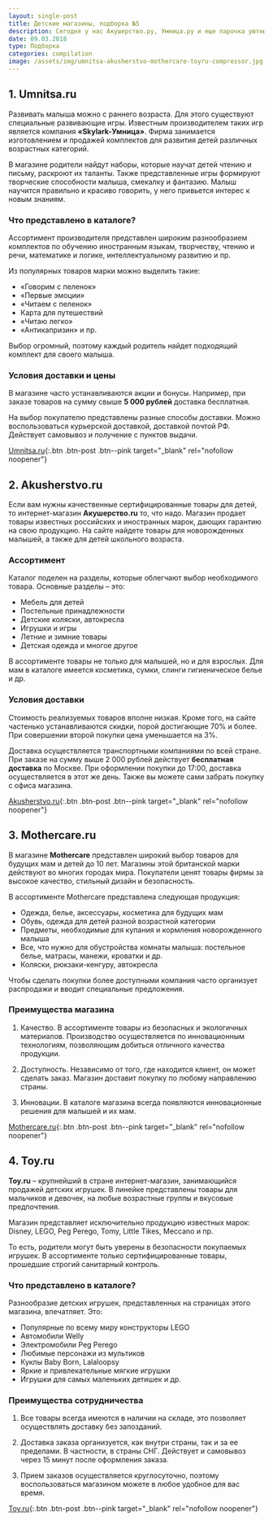 ```yaml
---
layout: single-post
title: Детские магазины, подборка №5
description: Сегодня у нас Акушерство.ру, Умница.ру и еще парочка уютных магазинов для детей и мам!
date: 09.03.2018
type: Подборка
categories: compilation
image: /assets/img/umnitsa-akusherstvo-mothercare-toyru-compressor.jpg
---
```


<div class="post-block">

## 1. Umnitsa.ru

Развивать малыша можно с раннего возраста. Для этого существуют специальные развивающие игры. Известным производителем таких игр является компания **«Skylark-Умница»**. Фирма занимается изготовлением и продажей комплектов для развития детей различных возрастных категорий.

В магазине родители найдут наборы, которые научат детей чтению и письму, раскроют их таланты. Также представленные игры формируют творческие способности малыша, смекалку и фантазию. Малыш научится правильно и красиво говорить, у него привьется интерес к новым знаниям.

### Что представлено в каталоге?

Ассортимент производителя представлен широким разнообразием комплектов по обучению иностранным языкам, творчеству, чтению и речи, математике и логике, интеллектуальному развитию и пр.

Из популярных товаров марки можно выделить такие:

- «Говорим с пеленок»
- «Первые эмоции»
- «Читаем с пеленок»
- Карта для путешествий
- «Читаю легко»
- «Антикапризин» и пр.

Выбор огромный, поэтому каждый родитель найдет подходящий комплект для своего малыша.

### Условия доставки и цены

В магазине часто устанавливаются акции и бонусы. Например, при заказе товаров на сумму свыше **5 000 рублей** доставка бесплатная.

На выбор покупателю представлены разные способы доставки. Можно воспользоваться курьерской доставкой, доставкой почтой РФ. Действует самовывоз и получение с пунктов выдачи.

[Umnitsa.ru](https://www.umnitsa.ru/){:.btn .btn-post .btn--pink target="_blank" rel="nofollow noopener"}


</div><!-- /.post-block -->

<div class="post-block">

## 2. Akusherstvo.ru

Если вам нужны качественные сертифицированные товары для детей, то интернет-магазин **Акушерство.ru** то, что надо. Магазин продает товары известных российских и иностранных марок, дающих гарантию на свою продукцию. На сайте найдете товары для новорожденных малышей, а также для детей школьного возраста.

### Ассортимент

Каталог поделен на разделы, которые облегчают выбор необходимого товара. Основные разделы – это:

- Мебель для детей
- Постельные принадлежности
- Детские коляски, автокресла
- Игрушки и игры
- Летние и зимние товары
- Детская одежда и многое другое

В ассортименте товары не только для малышей, но и для взрослых. Для мам в каталоге имеется косметика, сумки, слинги гигиеническое белье и др.

### Условия доставки

Стоимость реализуемых товаров вполне низкая. Кроме того, на сайте частенько устанавливаются скидки, порой достигающие 70% и более. При совершении второй покупки цена уменьшается на 3%.

Доставка осуществляется транспортными компаниями по всей стране. При заказе на сумму выше 2 000 рублей действует **бесплатная доставка** по Москве. При оформлении покупки до 17:00, доставка осуществляется в этот же день. Также вы можете сами забрать покупку с офиса магазина.

[Akusherstvo.ru](https://www.akusherstvo.ru/){:.btn .btn-post .btn--pink target="_blank" rel="nofollow noopener"}

</div><!-- /.post-block -->

<div class="post-block">

## 3. Mothercare.ru

В магазине **Mothercare** представлен широкий выбор товаров для будущих мам и детей до 10 лет. Магазины этой британской марки действуют во многих городах мира. Покупатели ценят товары фирмы за высокое качество, стильный дизайн и безопасность.

В ассортименте Mothercare представлена следующая продукция:

- Одежда, белье, аксессуары, косметика для будущих мам
- Обувь, одежда для детей разной возрастной категории
- Предметы, необходимые для купания и кормления новорожденного малыша
- Все, что нужно для обустройства комнаты малыша: постельное белье, матрасы, манежи, кроватки и др.
- Коляски, рюкзаки-кенгуру, автокресла

Чтобы сделать покупки более доступными компания часто организует распродажи и вводит специальные предложения.

### Преимущества магазина

1. Качество. В ассортименте товары из безопасных и экологичных материалов. Производство осуществляется по инновационным технологиям, позволяющим добиться отличного качества продукции.

2. Доступность. Независимо от того, где находится клиент, он может сделать заказ. Магазин доставит покупку по любому направлению страны.

3. Инновации. В каталоге магазина всегда появляются инновационные решения для малышей и их мам.

[Mothercare.ru](http://www.mothercare.ru/){:.btn .btn-post .btn--pink target="_blank" rel="nofollow noopener"}

</div><!-- /.post-block -->

<div class="post-block">

## 4. Toy.ru

**Toy.ru** – крупнейший в стране интернет-магазин, занимающийся продажей детских игрушек. В линейке представлены товары для мальчиков и девочек, на любые возрастные группы и вкусовые предпочтения.

Магазин представляет исключительно продукцию известных марок: Disney, LEGO, Peg Perego, 
Tomy, Little Tikes, 
Meccano и пр.

То есть, родители могут быть уверены в безопасности покупаемых игрушек. В ассортименте только сертифицированные товары, прошедшие строгий санитарный контроль.

### Что представлено в каталоге?

Разнообразие детских игрушек, представленных на страницах этого магазина, впечатляет. Это:

- Популярные по всему миру конструкторы LEGO
- Автомобили Welly
- Электромобили Peg Perego
- Любимые персонажи из мультиков
- Куклы Baby Born, Lalaloopsy
- Яркие и привлекательные мягкие игрушки
- Игрушки для самых маленьких детишек и др.

### Преимущества сотрудничества

1. Все товары всегда имеются в наличии на складе, это позволяет осуществлять доставку без запозданий.

2. Доставка заказа организуется, как внутри страны, так и за ее пределами. В частности, в страны СНГ. Действует и самовывоз через 15 минут после оформления заказа.

3. Прием заказов осуществляется круглосуточно, поэтому воспользоваться магазином можете в любое удобное для вас время.

[Toy.ru](https://www.toy.ru/){:.btn .btn-post .btn--pink target="_blank" rel="nofollow noopener"}
</div><!-- /.post-block -->